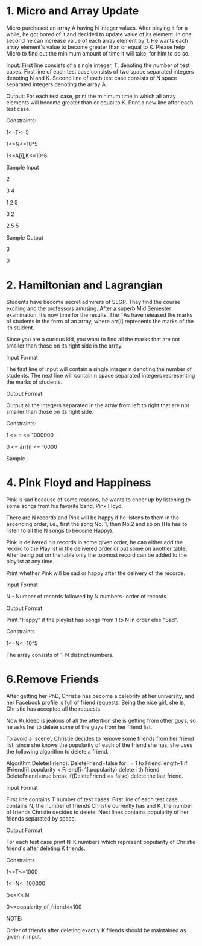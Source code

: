 # 1. Micro  and  Array  Update

Micro purchased an array A having N integer values. After playing it for a while, he got bored of it and decided to update value of its element.  In one second he can increase value of each array element by 1. He wants each array element's value to become greater than or equal to K. Please help Micro to find out the minimum amount of time it will take, for him to do so.

Input:
First line consists of a single integer, T, denoting the number of test cases.
First line of each test case consists of two space separated integers denoting N and K.
Second line of each test case consists of N space separated integers denoting the array A.

Output:
For each test case, print the minimum time in which all array elements will become greater than or equal to K. Print a new line after each test case.

Constraints:

1<=T<=5

1<=N<=10^5

1<=A[i],K<=10^6

Sample Input

2 

3 4 

1 2 5

3 2

2 5 5
                                         
Sample Output

3

0

# 2. Hamiltonian and Lagrangian

Students have become secret admirers of SEGP. They find the course exciting and the professors amusing. After a superb Mid Semester examination, it’s now time for the results. The TAs have released the marks of students in the form of an array, where arr[i] represents the marks of the ith student.

Since you are a curious kid, you want to find all the marks that are not smaller than those on its right side in the array.

Input Format

The first line of input will contain a single integer n denoting the number of students.
The next line will contain n space separated integers representing the marks of students.

Output Format

Output all the integers separated in the array from left to right that are not smaller than those on its right side.

Constraints:

1 <= n <= 1000000

0 <= arr[i] <= 10000

Sample
# 4. Pink Floyd and Happiness

Pink is sad because of some reasons, he wants to cheer up by listening to some songs 
from his favorite band, Pink Floyd. 
 
There  are  N  records  and  Pink  will  be  happy  if  he  listens  to  them  in  the  ascending 
order, i.e., first the song No. 1, then No.2 and so on (He has to listen to all the N songs 
to become Happy). 
 
Pink is delivered his records in some given order, he can either add the record to the 
Playlist in the delivered order or put some on another table. After being put on the 
table only the topmost record can be added to the playlist at any time. 
 
Print whether Pink will be sad or happy after the delivery of the records. 
 
Input Format

N - Number of records followed  by 
N numbers- order of records. 
 
Output Format 

Print "Happy" if the playlist has songs from 1 to N in order else "Sad". 
 
Constraints 

1<=N<=10^5 

The array consists of 1-N distinct numbers. 


 
 

 
# 6.Remove Friends    
After  getting  her  PhD,  Christie  has  become  a  celebrity  at  her  university,  and  her 
Facebook  profile  is  full  of  friend  requests.  Being  the  nice  girl, 
she  is,  Christie  has 
accepted all the requests. 
 
Now Kuldeep is jealous of all the attention she is getting from other guys, so he asks 
her to delete some of the guys from her friend list. 
 
To avoid a 'scene', Christie decides to remove some friends from her friend list, since 
she  knows  the  popularity  of  each  of  the  friend  she  has,  she  uses  the  following 
algorithm to delete a friend. 
 
Algorithm Delete(Friend): 
    DeleteFriend=false 
    for i = 1 to Friend.length-1 
         if (Friend[i].popularity < Friend[i+1].popularity) 
            delete i th friend 
            DeleteFriend=true 
            break 
    if(DeleteFriend == false) 
        delete the last friend. 
 
Input Format

First line contains T number of test cases. First line of each test case contains N, the 
number of friends Christie currently has and K ,the number of friends Christie decides 
to delete. Next lines contains popularity of her friends separated by space. 
 
Output Format 

For each test case print N-K numbers which represent popularity of Christie friend's 
after deleting K friends. 
 
Constraints 

1<=T<=1000 

1<=N<=100000 

0<=K< N 

0<=popularity_of_friend<=100 
 
 
NOTE: 

Order  of  friends  after  deleting  exactly  K  friends  should  be  maintained  as  given  in 
input.
